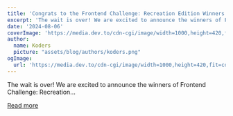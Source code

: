 ```yaml
---
title: 'Congrats to the Frontend Challenge: Recreation Edition Winners!'
excerpt: 'The wait is over! We are excited to announce the winners of Frontend Challenge: Recreation...'
date: '2024-08-06'
coverImage: 'https://media.dev.to/cdn-cgi/image/width=1000,height=420,fit=cover,gravity=auto,format=auto/https%3A%2F%2Fdev-to-uploads.s3.amazonaws.com%2Fuploads%2Farticles%2Fv3q834nimcyjzhxbwiqm.png'
author:
  name: Koders
  picture: "assets/blog/authors/koders.png"
ogImage:
  url: 'https://media.dev.to/cdn-cgi/image/width=1000,height=420,fit=cover,gravity=auto,format=auto/https%3A%2F%2Fdev-to-uploads.s3.amazonaws.com%2Fuploads%2Farticles%2Fv3q834nimcyjzhxbwiqm.png'
---
```


The wait is over! We are excited to announce the winners of Frontend Challenge: Recreation...

[Read more](https://dev.to/devteam/congrats-to-the-frontend-challenge-recreation-edition-winners-18lj)
